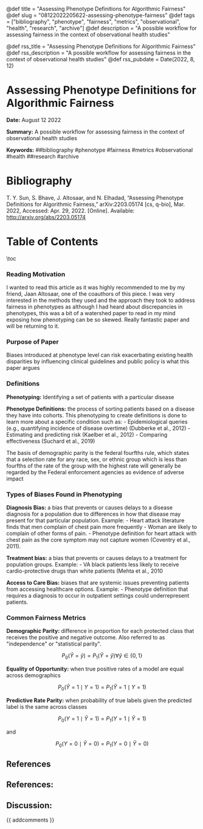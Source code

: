 @def title = "Assessing Phenotype Definitions for Algorithmic Fairness"
@def slug = "08122022205622-assessing-phenotype-fairness"
@def tags = ["bibliography", "phenotype", "fairness", "metrics", "observational", "health", "research", "archive"]
@def description = "A possible workflow for assessing fairness in the context of observational health studies"

@def rss_title = "Assessing Phenotype Definitions for Algorithmic Fairness"
@def rss_description = "A possible workflow for assessing fairness in the context of observational health studies"
@def rss_pubdate = Date(2022, 8, 12)


Assessing Phenotype Definitions for Algorithmic Fairness
=========

**Date:** August 12 2022

**Summary:** A possible workflow for assessing fairness in the context of observational health studies

**Keywords:** ##bibliography #phenotype #fairness #metrics #observational #health ##research #archive

Bibliography
==========

T. Y. Sun, S. Bhave, J. Altosaar, and N. Elhadad, “Assessing Phenotype Definitions for Algorithmic Fairness,” arXiv:2203.05174 [cs, q-bio], Mar. 2022, Accessed: Apr. 29, 2022. [Online]. Available: http://arxiv.org/abs/2203.05174

Table of Contents
=========

\toc

### Reading Motivation

I wanted to read this article as it was highly recommended to me by my friend, Jaan Altosaar, one of the coauthors of this piece. I was very interested in the methods they used and the approach they took to address fairness in phenotypes as although I had heard about discrepancies in phenotypes, this was a bit of a watershed paper to read in my mind exposing how phenotyping can be so skewed. Really fantastic paper and will be returning to it.

### Purpose of Paper

Biases introduced at phenotype level can risk exacerbating existing health disparities by influencing clinical guidelines and public policy is what this paper argues

### Definitions

**Phenotyping:** Identifying a set of patients with a particular disease

**Phenotype Definitions:** the process of sorting patients based on a disease they have into cohorts. This phenotyping to create definitions is done to learn more about a specific condition such as: 	- Epidemiological queries (e.g., quantifying incidence of disease overtime) (Dubberke et al., 2012) 	- Estimating and predicting risk (Kaelber et al., 2012)  	- Comparing effectiveness (Suchard et al., 2019)

The basis of demographic parity is the federal fourfths rule, which states that a selection rate for any race, sex, or ethnic group which is less than fourfths of the rate of the group with the highest rate will generally be regarded by the Federal enforcement agencies as evidence of adverse impact

### Types of Biases Found in Phenotyping

**Diagnosis Bias:** a bias that prevents or causes delays to a disease diagnosis for a population due to differences in how that disease may present for that particular population. Example: 	- Heart attack literature finds that men complain of chest pain more frequently 	- Woman are likely to complain of other forms of pain. 	- Phenotype definition for heart attack with chest pain as the core symptom may not capture women (Coventry et al., 2011).

**Treatment bias:** a bias that prevents or causes delays to a treatment for population groups. Example: 	- VA black patients less likely to receive cardio-protective drugs than white patients (Mehta et al., 2010 

**Access to Care Bias:** biases that are systemic issues preventing patients from accessing healthcare options. Example: 	- Phenotype definition that requires a diagnosis to occur in outpatient settings could underrepresent patients.

### Common Fairness Metrics

**Demographic Parity:** difference in proportion for each protected class that receives the positive and negative outcome. Also referred to as "independence" or "statistical parity".

$$
P_0(\hat{Y}=\hat{y})=P_1(\hat{Y}=\hat{y}) \forall \hat{y} \in\{0,1\}
$$

**Equality of Opportunity:** when true positive rates of a model are equal across demographics

$$
P_0(\hat{Y}=1 \mid Y=1)=P_1(\hat{Y}=1 \mid Y=1)
$$

**Predictive Rate Parity:** when probability of true labels given the predicted label is the same across classes

$$
P_0(Y=1 \mid \hat{Y}=1)=P_1(Y=1 \mid \hat{Y}=1)
$$

and 

$$
P_0(Y=0 \mid \hat{Y}=0)=P_1(Y=0 \mid \hat{Y}=0)
$$

## References

## References:
## Discussion: 

{{ addcomments }}
